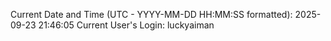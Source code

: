 Current Date and Time (UTC - YYYY-MM-DD HH:MM:SS formatted): 2025-09-23 21:46:05
Current User's Login: luckyaiman
